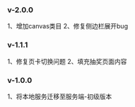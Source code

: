 
### v-2.0.0
1、增加canvas类目
2、修复侧边栏展开bug

### v-1.1.1
1、修复页卡切换问题
2、填充抽奖页面内容

### v-1.0.0
1、将本地服务迁移至服务端-初级版本
